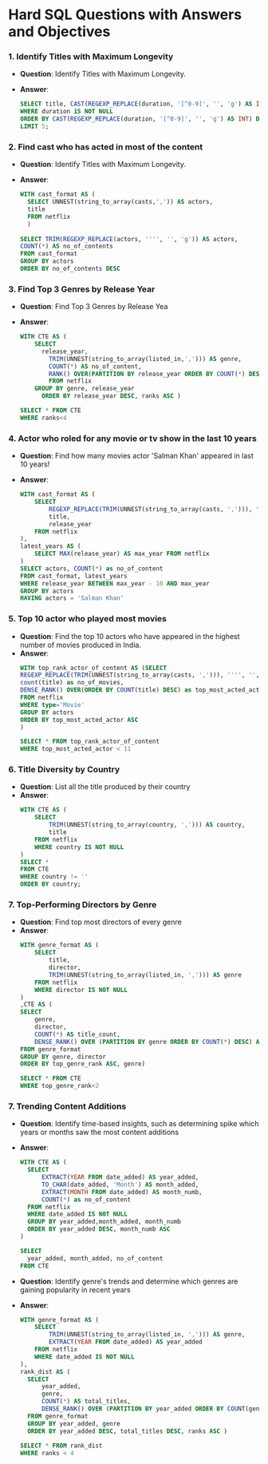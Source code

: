 <h1>Hard SQL Questions with Answers and Objectives </h1>


### 1. **Identify Titles with Maximum Longevity**

- **Question**:  Identify Titles with Maximum Longevity.

- **Answer**:
  ```sql
  SELECT title, CAST(REGEXP_REPLACE(duration, '[^0-9]', '', 'g') AS INT) FROM netflix
  WHERE duration iS NOT NULL	
  ORDER BY CAST(REGEXP_REPLACE(duration, '[^0-9]', '', 'g') AS INT) DESC 
  LIMIT 5;
  ```
    



### 2. **Find cast who has acted in most of the content**

- **Question**:  Identify Titles with Maximum Longevity.

- **Answer**:
  ```sql
  WITH cast_format AS (
  	SELECT UNNEST(string_to_array(casts,',')) AS actors, 
  	title 
  	FROM netflix
  	)
  	
  SELECT TRIM(REGEXP_REPLACE(actors, '''', '', 'g')) AS actors,
  COUNT(*) AS no_of_contents
  FROM cast_format
  GROUP BY actors
  ORDER BY no_of_contents DESC
  ```
    


### 3. **Find Top 3 Genres by Release Year**

- **Question**: Find Top 3 Genres by Release Yea

- **Answer**:
  ```sql
  WITH CTE AS (
      SELECT
        release_year,
  		  TRIM(UNNEST(string_to_array(listed_in,','))) AS genre,
  		  COUNT(*) AS no_of_content,
  		  RANK() OVER(PARTITION BY release_year ORDER BY COUNT(*) DESC) AS ranks
  		  FROM netflix 
      GROUP BY genre, release_year 
  		ORDER BY release_year DESC, ranks ASC )
  
  SELECT * FROM CTE
  WHERE ranks<4
  ```
    
### 4. **Actor who roled for any movie or tv show in the last 10 years**

- **Question**: Find how many movies actor 'Salman Khan' appeared in last 10 years!

- **Answer**:
  ```sql
  WITH cast_format AS (
      SELECT 
          REGEXP_REPLACE(TRIM(UNNEST(string_to_array(casts, ','))), '''', '', 'g') AS actors, 
          title,
          release_year
      FROM netflix
  ),
  latest_years AS (
      SELECT MAX(release_year) AS max_year FROM netflix
  )
  SELECT actors, COUNT(*) as no_of_content
  FROM cast_format, latest_years
  WHERE release_year BETWEEN max_year - 10 AND max_year
  GROUP BY actors
  HAVING actors = 'Salman Khan'
  ```

### 5. **Top 10 actor who played most movies**

- **Question**: Find the top 10 actors who have appeared in the highest number of movies produced in India.
- **Answer**:
  ```sql
  WITH top_rank_actor_of_content AS (SELECT 
  REGEXP_REPLACE(TRIM(UNNEST(string_to_array(casts, ','))), '''', '', 'g') AS actors, 
  count(title) as no_of_movies,
  DENSE_RANK() OVER(ORDER BY COUNT(title) DESC) as top_most_acted_actor
  FROM netflix
  WHERE type='Movie'
  GROUP BY actors
  ORDER BY top_most_acted_actor ASC
  )
  
  SELECT * FROM top_rank_actor_of_content
  WHERE top_most_acted_actor < 11
  ```




### 6. **Title Diversity by Country**

- **Question**: List all the title produced by their country 
- **Answer**:
  ```sql
  WITH CTE AS (
      SELECT 
          TRIM(UNNEST(string_to_array(country, ','))) AS country,
          title
      FROM netflix
      WHERE country IS NOT NULL
  )
  SELECT *
  FROM CTE
  WHERE country != ''
  ORDER BY country;
  ```


### 7. **Top-Performing Directors by Genre**

- **Question**: Find top most directors of every genre 
- **Answer**:
  ```sql
  WITH genre_format AS (
      SELECT 
          title,
          director,
          TRIM(UNNEST(string_to_array(listed_in, ','))) AS genre
      FROM netflix
      WHERE director IS NOT NULL
  )
  ,CTE AS (
  SELECT 
      genre,
      director,
      COUNT(*) AS title_count,
      DENSE_RANK() OVER (PARTITION BY genre ORDER BY COUNT(*) DESC) AS top_genre_rank
  FROM genre_format
  GROUP BY genre, director
  ORDER BY top_genre_rank ASC, genre)
  
  SELECT * FROM CTE 
  WHERE top_genre_rank<2
  ```

### 7. **Trending Content Additions**

- **Question**: Identify time-based insights, such as determining spike which years or months saw the most content additions
- **Answer**:
  ```sql
  WITH CTE AS (
  	SELECT 
  		EXTRACT(YEAR FROM date_added) AS year_added, 
  		TO_CHAR(date_added, 'Month') AS month_added,
  		EXTRACT(MONTH FROM date_added) AS month_numb,
  		COUNT(*) as no_of_content
  	FROM netflix
  	WHERE date_added IS NOT NULL
  	GROUP BY year_added,month_added, month_numb
  	ORDER BY year_added DESC, month_numb ASC
  )
  
  SELECT 
  	year_added, month_added, no_of_content 
  FROM CTE
  ```

- **Question**: Identify genre's trends and determine which genres are gaining popularity in recent years
- **Answer**:
  ```sql
  WITH genre_format AS (
      SELECT 
          TRIM(UNNEST(string_to_array(listed_in, ','))) AS genre,
          EXTRACT(YEAR FROM date_added) AS year_added
      FROM netflix
      WHERE date_added IS NOT NULL
  ),
  rank_dist AS (
  	SELECT 
      	year_added,
      	genre,
      	COUNT(*) AS total_titles,
  		DENSE_RANK() OVER (PARTITION BY year_added ORDER BY COUNT(genre) DESC) AS ranks
  	FROM genre_format
  	GROUP BY year_added, genre
  	ORDER BY year_added DESC, total_titles DESC, ranks ASC )
  	
  SELECT * FROM rank_dist
  WHERE ranks < 4

  ```
